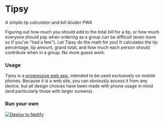 # Tipsy

_A simple tip calculator and bill divider PWA_

Figuring out how much you should add to the total bill for a tip, or how much
everyone should pay when ordering as a group can be difficult (even more so if
you've "had a few"). Let Tipsy do the math for you! It calculates the tip
percentage, tip amount, grand total, and how much each person should contribute
when in a group. No more guess work.

### Usage

Tipsy is a [progressive web app][pwa], intended to be used exclusively on mobile
phones. Because it is a web site, you can obviously access it from any device,
but all design choices have been made with phone usage in mind (and particularly
those with larger screens).

### Run your own

[![Deploy to Netlify][deploy-image]][deploy-link]

[deploy-image]: https://www.netlify.com/img/deploy/button.svg
[deploy-link]:
  https://app.netlify.com/start/deploy?repository=https://github.com/wKovacs64/tipsy
[pwa]: https://developers.google.com/web/progressive-web-apps/
